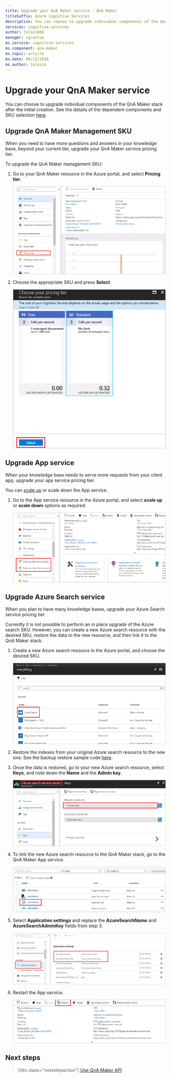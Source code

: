 ```yaml
---
title: Upgrade your QnA Maker service - QnA Maker
titleSuffix: Azure Cognitive Services
description: You can choose to upgrade individual components of the QnA Maker stack after the initial creation.
services: cognitive-services
author: tulasim88
manager: cgronlun
ms.service: cognitive-services
ms.component: qna-maker
ms.topic: article
ms.date: 09/12/2018
ms.author: tulasim
---
```


# Upgrade your QnA Maker service
You can choose to upgrade individual components of the QnA Maker stack after the initial creation. See the details of the dependent components and SKU selection [here](https://aka.ms/qnamaker-docs-capacity).

## Upgrade QnA Maker Management SKU

When you need to have more questions and answers in your knowledge base, beyond your current tier, upgrade your QnA Maker service pricing tier. 

To upgrade the QnA Maker management SKU:

1. Go to your QnA Maker resource in the Azure portal, and select **Pricing tier**.

    ![QnA Maker resource](../media/qnamaker-how-to-upgrade-qnamaker/qnamaker-resource.png)

2. Choose the appropriate SKU and press **Select**.

    ![QnA Maker pricing](../media/qnamaker-how-to-upgrade-qnamaker/qnamaker-pricing-page.png)

## Upgrade App service

 When your knowledge base needs to serve more requests from your client app, upgrade your app service pricing tier.

You can [scale up](https://docs.microsoft.com/azure/app-service/web-sites-scale) or scale down the App service.

1. Go to the App service resource in the Azure portal, and select **scale up** or **scale down** options as required.

    ![QnA Maker app service scale](../media/qnamaker-how-to-upgrade-qnamaker/qnamaker-appservice-scale.png)

## Upgrade Azure Search service

When you plan to have many knowledge bases, upgrade your Azure Search service pricing tier. 

Currently it is not possible to perform an in place upgrade of the Azure search SKU. However, you can create a new Azure search resource with the desired SKU, restore the data to the new resource, and then link it to the QnA Maker stack.

1. Create a new Azure search resource in the Azure portal, and choose the desired SKU.

    ![QnA Maker Azure search resource](../media/qnamaker-how-to-upgrade-qnamaker/qnamaker-azuresearch-new.png)

2. Restore the indexes from your original Azure search resource to the new one. See the backup restore sample code [here](https://github.com/pchoudhari/QnAMakerBackupRestore).

3. Once the data is restored, go to your new Azure search resource, select **Keys**, and note down the **Name** and the **Admin key**.

    ![QnA Maker Azure search keys](../media/qnamaker-how-to-upgrade-qnamaker/qnamaker-azuresearch-keys.png)

4. To link the new Azure search resource to the QnA Maker stack, go to the QnA Maker App service.

    ![QnA Maker appservice](../media/qnamaker-how-to-upgrade-qnamaker/qnamaker-resource-list-appservice.png)

5. Select **Application settings** and replace the **AzureSearchName** and **AzureSearchAdminKey** fields from step 3.

    ![QnA Maker appservice setting](../media/qnamaker-how-to-upgrade-qnamaker/qnamaker-appservice-settings.png)

6. Restart the App service.

    ![QnA Maker appservice restart](../media/qnamaker-how-to-upgrade-qnamaker/qnamaker-appservice-restart.png)

## Next steps

> [!div class="nextstepaction"]
> [Use QnA Maker API](../Quickstarts/csharp.md)
